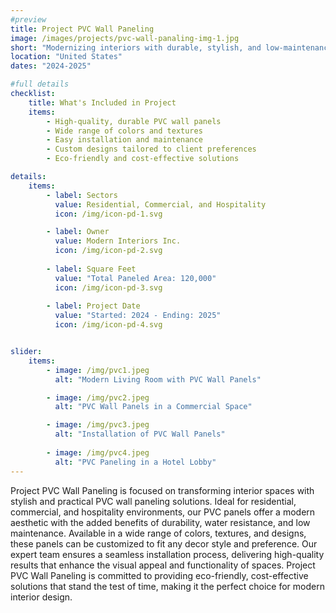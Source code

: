 ```yaml
---
#preview
title: Project PVC Wall Paneling
image: /images/projects/pvc-wall-panaling-img-1.jpg
short: "Modernizing interiors with durable, stylish, and low-maintenance PVC wall paneling solutions…"
location: "United States"
dates: "2024-2025"

#full details
checklist:
    title: What's Included in Project
    items:
        - High-quality, durable PVC wall panels
        - Wide range of colors and textures
        - Easy installation and maintenance
        - Custom designs tailored to client preferences
        - Eco-friendly and cost-effective solutions

details:
    items:
        - label: Sectors
          value: Residential, Commercial, and Hospitality
          icon: /img/icon-pd-1.svg

        - label: Owner
          value: Modern Interiors Inc.
          icon: /img/icon-pd-2.svg
        
        - label: Square Feet
          value: "Total Paneled Area: 120,000"
          icon: /img/icon-pd-3.svg
        
        - label: Project Date
          value: "Started: 2024 - Ending: 2025"
          icon: /img/icon-pd-4.svg


slider: 
    items:
        - image: /img/pvc1.jpeg
          alt: "Modern Living Room with PVC Wall Panels"

        - image: /img/pvc2.jpeg
          alt: "PVC Wall Panels in a Commercial Space"

        - image: /img/pvc3.jpeg
          alt: "Installation of PVC Wall Panels"
        
        - image: /img/pvc4.jpeg
          alt: "PVC Paneling in a Hotel Lobby"
---
```


Project PVC Wall Paneling is focused on transforming interior spaces with stylish and practical PVC wall paneling solutions. Ideal for residential, commercial, and hospitality environments, our PVC panels offer a modern aesthetic with the added benefits of durability, water resistance, and low maintenance. Available in a wide range of colors, textures, and designs, these panels can be customized to fit any decor style and preference. Our expert team ensures a seamless installation process, delivering high-quality results that enhance the visual appeal and functionality of spaces. Project PVC Wall Paneling is committed to providing eco-friendly, cost-effective solutions that stand the test of time, making it the perfect choice for modern interior design.
